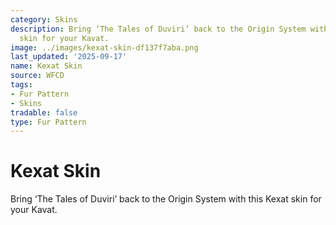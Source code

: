 ```yaml
---
category: Skins
description: Bring ‘The Tales of Duviri’ back to the Origin System with this Kexat
  skin for your Kavat.
image: ../images/kexat-skin-df137f7aba.png
last_updated: '2025-09-17'
name: Kexat Skin
source: WFCD
tags:
- Fur Pattern
- Skins
tradable: false
type: Fur Pattern
---
```


# Kexat Skin

Bring ‘The Tales of Duviri’ back to the Origin System with this Kexat skin for your Kavat.

